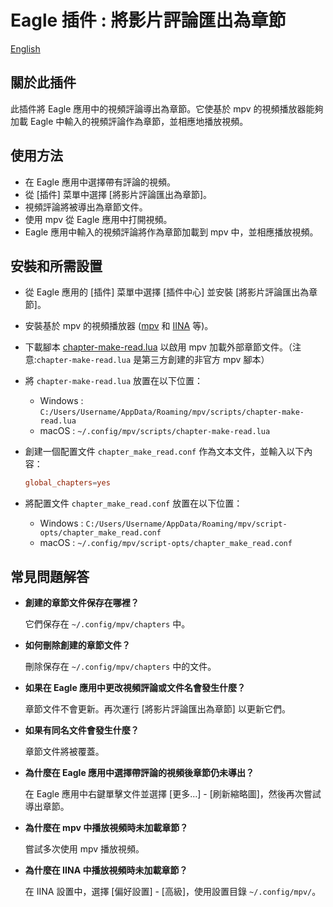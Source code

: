 # Eagle 插件 : 將影片評論匯出為章節

[English](README.md)

## 關於此插件
此插件將 Eagle 應用中的視頻評論導出為章節。它使基於 mpv 的視頻播放器能夠加載 Eagle 中輸入的視頻評論作為章節，並相應地播放視頻。

## 使用方法
- 在 Eagle 應用中選擇帶有評論的視頻。
- 從 [插件] 菜單中選擇 [將影片評論匯出為章節]。
- 視頻評論將被導出為章節文件。
- 使用 mpv 從 Eagle 應用中打開視頻。
- Eagle 應用中輸入的視頻評論將作為章節加載到 mpv 中，並相應播放視頻。

## 安裝和所需設置

- 從 Eagle 應用的 [插件] 菜單中選擇 [插件中心] 並安裝 [將影片評論匯出為章節]。

- 安裝基於 mpv 的視頻播放器 ([mpv](https://mpv.io) 和 [IINA](https://iina.io) 等)。

- 下載腳本 [chapter-make-read.lua](https://github.com/dyphire/mpv-scripts) 以啟用 mpv 加載外部章節文件。（注意:`chapter-make-read.lua` 是第三方創建的非官方 mpv 腳本）

- 將 `chapter-make-read.lua` 放置在以下位置：
    - Windows : `C:/Users/Username/AppData/Roaming/mpv/scripts/chapter-make-read.lua`
    - macOS : `~/.config/mpv/scripts/chapter-make-read.lua`

- 創建一個配置文件 `chapter_make_read.conf` 作為文本文件，並輸入以下內容：
    ```chapter_make_read.conf
    global_chapters=yes
    ```
  
- 將配置文件 `chapter_make_read.conf` 放置在以下位置：
    - Windows : `C:/Users/Username/AppData/Roaming/mpv/script-opts/chapter_make_read.conf`
    - macOS : `~/.config/mpv/script-opts/chapter_make_read.conf`
  
## 常見問題解答

- **創建的章節文件保存在哪裡？**

  它們保存在 `~/.config/mpv/chapters` 中。
 
- **如何刪除創建的章節文件？**

  刪除保存在 `~/.config/mpv/chapters` 中的文件。
   
- **如果在 Eagle 應用中更改視頻評論或文件名會發生什麼？**

  章節文件不會更新。再次運行 [將影片評論匯出為章節] 以更新它們。

- **如果有同名文件會發生什麼？**

  章節文件將被覆蓋。

- **為什麼在 Eagle 應用中選擇帶評論的視頻後章節仍未導出？**

  在 Eagle 應用中右鍵單擊文件並選擇 [更多...] - [刷新縮略圖]，然後再次嘗試導出章節。

- **為什麼在 mpv 中播放視頻時未加載章節？**

  嘗試多次使用 mpv 播放視頻。

- **為什麼在 IINA 中播放視頻時未加載章節？**

  在 IINA 設置中，選擇 [偏好設置] - [高級]，使用設置目錄 `~/.config/mpv/`。
